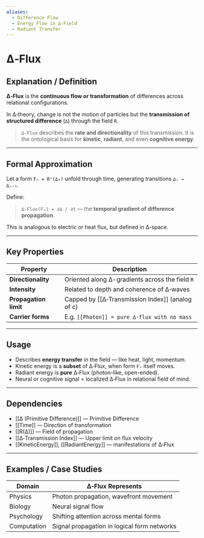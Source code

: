 ```yaml
---
aliases:
  - Difference Flow
  - Energy Flow in ∆‑Field
  - Radiant Transfer
---
```



# ∆‑Flux

## Explanation / Definition

**∆‑Flux** is the **continuous flow or transformation** of differences across relational configurations.

In ∆‑theory, change is not the motion of particles but the **transmission of structured difference** (`∆`) through the field `R`.

> `∆‑Flux` describes the **rate and directionality** of this transmission.
> It is the ontological basis for **kinetic**, **radiant**, and even **cognitive energy**.

---

## Formal Approximation

Let a form `Fₙ = Rⁿ(∆₀)` unfold through time, generating transitions `∆ⱼ → ∆ⱼ₊₁`.

Define:

> `∆‑Flux(Fₙ) ∝ ∂∆ / ∂t`
> — the **temporal gradient of difference propagation**.

This is analogous to electric or heat flux, but defined in ∆-space.

---

## Key Properties

| Property              | Description                                       |
| --------------------- | ------------------------------------------------- |
| **Directionality**    | Oriented along ∆-gradients across the field `R`   |
| **Intensity**         | Related to depth and coherence of ∆‑waves         |
| **Propagation limit** | Capped by [[∆‑Transmission Index]] (analog of c) |
| **Carrier forms**     | E.g. `[[Photon]] = pure ∆‑flux with no mass`      |

---

## Usage

* Describes **energy transfer** in the field — like heat, light, momentum.
* Kinetic energy is a **subset** of ∆‑Flux, when form `Fₙ` itself moves.
* Radiant energy is **pure** ∆‑Flux (photon-like, open-ended).
* Neural or cognitive signal = localized ∆‑Flux in relational field of mind.

---

## Dependencies

* [[∆ (Primitive Difference)]] — Primitive Difference
* [[Time]] — Direction of transformation
* [[R(∆)]] — Field of propagation
* [[∆‑Transmission Index]] — Upper limit on flux velocity
* [[KineticEnergy]], [[RadiantEnergy]] — manifestations of ∆‑Flux

---

## Examples / Case Studies

| Domain      | ∆‑Flux Represents                           |
| ----------- | ------------------------------------------- |
| Physics     | Photon propagation, wavefront movement      |
| Biology     | Neural signal flow                          |
| Psychology  | Shifting attention across mental forms      |
| Computation | Signal propagation in logical form networks |
